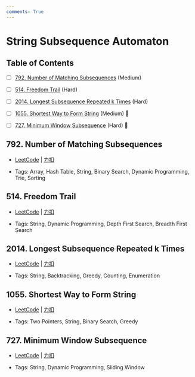 ```yaml
---
comments: True
---
```


# String Subsequence Automaton

## Table of Contents

- [ ] [792. Number of Matching Subsequences](#792-number-of-matching-subsequences) (Medium)
- [ ] [514. Freedom Trail](#514-freedom-trail) (Hard)
- [ ] [2014. Longest Subsequence Repeated k Times](#2014-longest-subsequence-repeated-k-times) (Hard)
- [ ] [1055. Shortest Way to Form String](#1055-shortest-way-to-form-string) (Medium) 👑
- [ ] [727. Minimum Window Subsequence](#727-minimum-window-subsequence) (Hard) 👑


## 792. Number of Matching Subsequences

-    [LeetCode](https://leetcode.com/problems/number-of-matching-subsequences/) | [力扣](https://leetcode.cn/problems/number-of-matching-subsequences/)

-   Tags: Array, Hash Table, String, Binary Search, Dynamic Programming, Trie, Sorting



## 514. Freedom Trail

-    [LeetCode](https://leetcode.com/problems/freedom-trail/) | [力扣](https://leetcode.cn/problems/freedom-trail/)

-   Tags: String, Dynamic Programming, Depth First Search, Breadth First Search



## 2014. Longest Subsequence Repeated k Times

-    [LeetCode](https://leetcode.com/problems/longest-subsequence-repeated-k-times/) | [力扣](https://leetcode.cn/problems/longest-subsequence-repeated-k-times/)

-   Tags: String, Backtracking, Greedy, Counting, Enumeration



## 1055. Shortest Way to Form String

-    [LeetCode](https://leetcode.com/problems/shortest-way-to-form-string/) | [力扣](https://leetcode.cn/problems/shortest-way-to-form-string/)

-   Tags: Two Pointers, String, Binary Search, Greedy



## 727. Minimum Window Subsequence

-    [LeetCode](https://leetcode.com/problems/minimum-window-subsequence/) | [力扣](https://leetcode.cn/problems/minimum-window-subsequence/)

-   Tags: String, Dynamic Programming, Sliding Window
